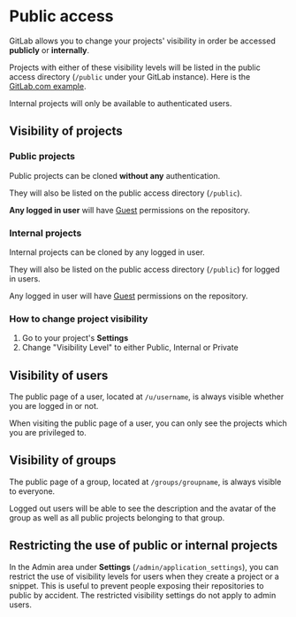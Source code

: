 # Public access

GitLab allows you to change your projects' visibility in order be accessed
**publicly** or **internally**.

Projects with either of these visibility levels will be listed in the
public access directory (`/public` under your GitLab instance).
Here is the [GitLab.com example](https://gitlab.com/public).

Internal projects will only be available to authenticated users.

## Visibility of projects

### Public projects

Public projects can be cloned **without any** authentication.

They will also be listed on the public access directory (`/public`).

**Any logged in user** will have [Guest](../permissions/permissions)
permissions on the repository.

### Internal projects

Internal projects can be cloned by any logged in user.

They will also be listed on the public access directory (`/public`) for logged
in users.

Any logged in user will have [Guest](../permissions/permissions) permissions on
the repository.

### How to change project visibility

1. Go to your project's **Settings**
1. Change "Visibility Level" to either Public, Internal or Private

## Visibility of users

The public page of a user, located at `/u/username`, is always visible whether
you are logged in or not.

When visiting the public page of a user, you can only see the projects which
you are privileged to.

## Visibility of groups

The public page of a group, located at `/groups/groupname`, is always visible
to everyone.

Logged out users will be able to see the description and the avatar of the
group as well as all public projects belonging to that group.

## Restricting the use of public or internal projects

In the Admin area under **Settings** (`/admin/application_settings`), you can
restrict the use of visibility levels for users when they create a project or a
snippet. This is useful to prevent people exposing their repositories to public
by accident. The restricted visibility settings do not apply to admin users.
